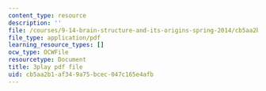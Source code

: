 ```yaml
---
content_type: resource
description: ''
file: /courses/9-14-brain-structure-and-its-origins-spring-2014/cb5aa2b1af349a75bcec047c165e4afb_555114.pdf
file_type: application/pdf
learning_resource_types: []
ocw_type: OCWFile
resourcetype: Document
title: 3play pdf file
uid: cb5aa2b1-af34-9a75-bcec-047c165e4afb
---
```

